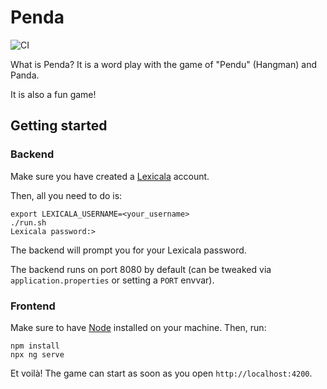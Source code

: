 # Penda

![CI](https://github.com/fbiville/flowcon-penda/workflows/CI/badge.svg)

What is Penda?
It is a word play with the game of "Pendu" (Hangman)
and Panda.

It is also a fun game!

## Getting started

### Backend

Make sure you have created a [Lexicala](https://www.lexicala.com/) account.

Then, all you need to do is:

```shell
export LEXICALA_USERNAME=<your_username>
./run.sh
Lexicala password:>
```

The backend will prompt you for your Lexicala password.

The backend runs on port 8080 by default (can be tweaked via `application.properties` or setting a `PORT` envvar).

### Frontend

Make sure to have [Node](https://nodejs.org) installed on your machine.
Then, run:

```shell
npm install
npx ng serve
```

Et voilà!
The game can start as soon as you open `http://localhost:4200`.
